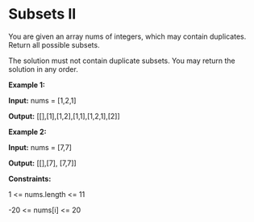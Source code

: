 # Subsets II
You are given an array nums of integers, which may contain duplicates. Return all possible subsets.

The solution must not contain duplicate subsets. You may return the solution in any order.

**Example 1:**

**Input:** nums = [1,2,1]

**Output:** [[],[1],[1,2],[1,1],[1,2,1],[2]]

**Example 2:**

**Input:** nums = [7,7]

**Output:** [[],[7], [7,7]]

**Constraints:**

1 <= nums.length <= 11 

-20 <= nums[i] <= 20
